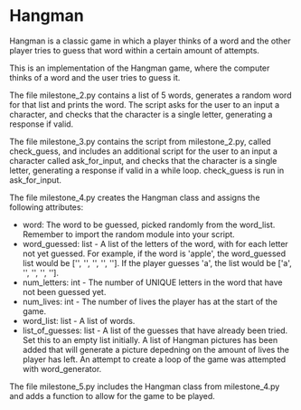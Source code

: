 # Hangman
Hangman is a classic game in which a player thinks of a word and the other player tries to guess that word within a certain amount of attempts.

This is an implementation of the Hangman game, where the computer thinks of a word and the user tries to guess it. 

The file milestone_2.py contains a list of 5 words, generates a random word for that list and prints the word. The script asks for the user to an input a character, and checks that the character is a single letter, generating a response if valid.

The file milestone_3.py contains the script from milestone_2.py, called check_guess, and includes an additional script for the user to an input a character called ask_for_input, and checks that the character is a single letter, generating a response if valid in a while loop. check_guess is run in ask_for_input.


The file milestone_4.py creates the Hangman class and assigns the following attributes:
- word: The word to be guessed, picked randomly from the word_list. Remember to import the random module into your script.
- word_guessed: list - A list of the letters of the word, with for each letter not yet guessed. For example, if the word is 'apple', the word_guessed list would be ['', '', '', '', '']. If the player guesses 'a', the list would be ['a', '', '', '', ''].
- num_letters: int - The number of UNIQUE letters in the word that have not been guessed yet.
- num_lives: int - The number of lives the player has at the start of the game.
- word_list: list - A list of words.
- list_of_guesses: list - A list of the guesses that have already been tried. Set this to an empty list initially.
A list of Hangman pictures has been added that will generate a picture depedning on the amount of lives the player has left. An attempt to create a loop of the game was attempted with word_generator.

The file milestone_5.py includes the Hangman class from milestone_4.py and adds a function to allow for the game to be played.

